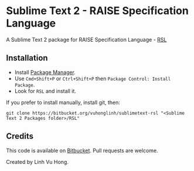 Sublime Text 2 - RAISE Specification Language
=============================================

A Sublime Text 2 package for RAISE Specification Language - [RSL][0]

## Installation

 * Install [Package Manager][2].
 * Use `Cmd+Shift+P` or `Ctrl+Shift+P` then `Package Control: Install Package`.
 * Look for `RSL` and install it.

If you prefer to install manually, install git, then:

    git clone https://bitbucket.org/vuhonglinh/sublimetext-rsl "<Sublime Text 2 Packages folder>/RSL"
## Credits

This code is available on [Bitbucket][1]. Pull requests are welcome.

Created by Linh Vu Hong.

 [0]: http://en.wikipedia.org/wiki/RAISE 
 [1]: https://bitbucket.org/vuhonglinh/sublimetext-rsl
 [2]: http://wbond.net/sublime_packages/package_control
